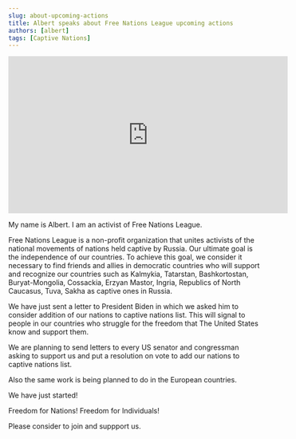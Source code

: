 ```yaml
---
slug: about-upcoming-actions
title: Albert speaks about Free Nations League upcoming actions
authors: [albert]
tags: [Captive Nations]
---
```


<iframe width="560" height="315" src="https://www.youtube.com/embed/7aJqg7y73go" title="YouTube video player" frameborder="0" allow="accelerometer; autoplay; clipboard-write; encrypted-media; gyroscope; picture-in-picture" allowfullscreen></iframe>

My name is Albert. I am an activist of Free Nations League. 
 
Free Nations League is a non-profit organization that unites activists of the national movements of nations held captive by Russia. Our ultimate goal is the independence of our countries. To achieve this goal, we consider it necessary to find friends and allies in democratic countries who will support and recognize our countries such as Kalmykia, Tatarstan, Bashkortostan, Buryat-Mongolia, Cossackia, Erzyan Mastor, Ingria, Republics of North Caucasus, Tuva, Sakha as captive ones in Russia. 
 
We have just sent a letter to President Biden in which we asked him to consider addition of our nations to captive nations list. This will signal to people in our countries who struggle for the freedom that The United States know and support them. 
 
We are planning to send letters to every US senator and congressman asking to support us and put a resolution on vote to add our nations to captive nations list. 
 
Also the same work is being planned to do in the European countries. 
 
We have just started!

Freedom for Nations! Freedom for Individuals!
 
Please consider to join and suppport us.